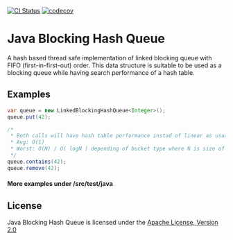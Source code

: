 [![CI Status](https://github.com/dejankos/java-hash-queue/actions/workflows/ci.yml/badge.svg?branch=master)](https://github.com/dejankos/java-hash-queue/actions/workflows/ci.yml)
[![codecov](https://codecov.io/gh/dejankos/java-hash-queue/branch/master/graph/badge.svg)](https://codecov.io/gh/dejankos/java-hash-queue)

# Java Blocking Hash Queue

A hash based thread safe implementation of linked blocking queue with FIFO (first-in-first-out) order.
This data structure is suitable to be used as a blocking queue while having search performance of a hash table.

## Examples

```java
var queue = new LinkedBlockingHashQueue<Integer>();
queue.put(42);

/* 
 * Both calls will have hash table performance instad of linear as usually queues have.
 * Avg: O(1)
 * Worst: O(N) / O( logN ) depending of bucket type where N is size of bucket 
 */
queue.contains(42);
queue.remove(42);

```

#### More examples under /src/test/java

## License

Java Blocking Hash Queue is licensed under the [Apache License, Version 2.0](http://www.apache.org/licenses/LICENSE-2.0)